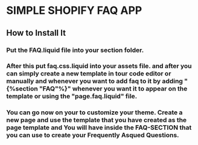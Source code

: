 # SIMPLE SHOPIFY FAQ APP

## How to Install It

### Put the FAQ.liquid file into your section folder.
### After this put faq.css.liquid into your assets file. and after you can simply create a new template in tour code editor or manually and whenever you want to add faq to it by adding "{%section "FAQ"%}" whenever you want it to appear on the template or using the "page.faq.liquid" file. 

### You can go now on your to customize your theme. Create a new page and use the template that you have created as the page template and You will have inside the FAQ-SECTION that you can use to create your Frequently Asqued Questions.

